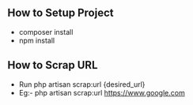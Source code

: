 ## How to Setup Project

- composer install
- npm install

## How to Scrap URL

- Run php artisan scrap:url {desired_url}
- Eg:- php artisan scrap:url https://www.google.com
